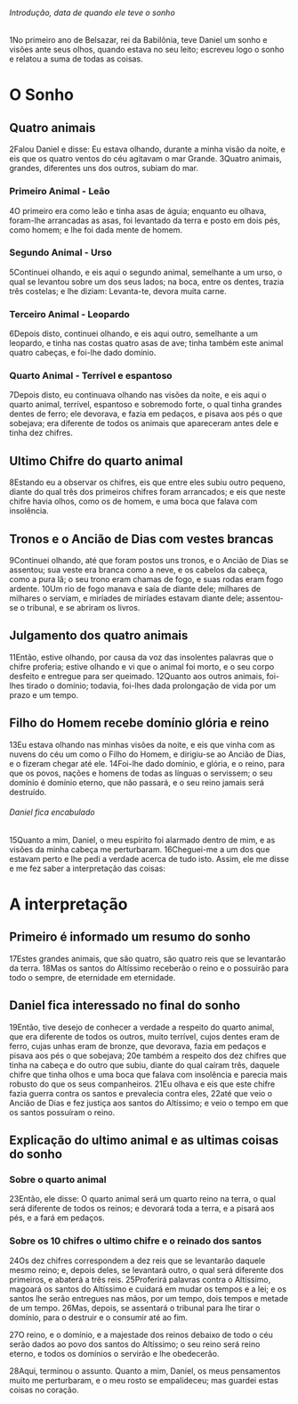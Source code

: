 ###### Introdução, data de quando ele teve o sonho
1No primeiro ano de Belsazar, rei da Babilônia, teve Daniel um sonho e visões ante seus olhos, quando estava no seu leito; escreveu logo o sonho e relatou a suma de todas as coisas. 

# O Sonho
## Quatro animais
2Falou Daniel e disse: Eu estava olhando, durante a minha visão da noite, e eis que os quatro ventos do céu agitavam o mar Grande. 3Quatro animais, grandes, diferentes uns dos outros, subiam do mar. 
### Primeiro Animal - Leão
4O primeiro era como leão e tinha asas de águia; enquanto eu olhava, foram-lhe arrancadas as asas, foi levantado da terra e posto em dois pés, como homem; e lhe foi dada mente de homem. 

### Segundo Animal - Urso
5Continuei olhando, e eis aqui o segundo animal, semelhante a um urso, o qual se levantou sobre um dos seus lados; na boca, entre os dentes, trazia três costelas; e lhe diziam: Levanta-te, devora muita carne. 

### Terceiro Animal - Leopardo
6Depois disto, continuei olhando, e eis aqui outro, semelhante a um leopardo, e tinha nas costas quatro asas de ave; tinha também este animal quatro cabeças, e foi-lhe dado domínio. 

### Quarto Animal - Terrível e espantoso
7Depois disto, eu continuava olhando nas visões da noite, e eis aqui o quarto animal, terrível, espantoso e sobremodo forte, o qual tinha grandes dentes de ferro; ele devorava, e fazia em pedaços, e pisava aos pés o que sobejava; era diferente de todos os animais que apareceram antes dele e tinha dez chifres.

##  Ultimo Chifre do quarto animal
8Estando eu a observar os chifres, eis que entre eles subiu outro pequeno, diante do qual três dos primeiros chifres foram arrancados; e eis que neste chifre havia olhos, como os de homem, e uma boca que falava com insolência.

## Tronos e o Ancião de Dias com vestes brancas
9Continuei olhando, até que foram postos uns tronos, e o Ancião de Dias se assentou; sua veste era branca como a neve, e os cabelos da cabeça, como a pura lã; o seu trono eram chamas de fogo, e suas rodas eram fogo ardente. 10Um rio de fogo manava e saía de diante dele; milhares de milhares o serviam, e miríades de miríades estavam diante dele; assentou-se o tribunal, e se abriram os livros. 

## Julgamento dos quatro animais
11Então, estive olhando, por causa da voz das insolentes palavras que o chifre proferia; estive olhando e vi que o animal foi morto, e o seu corpo desfeito e entregue para ser queimado. 12Quanto aos outros animais, foi-lhes tirado o domínio; todavia, foi-lhes dada prolongação de vida por um prazo e um tempo. 

## Filho do Homem recebe domínio glória e reino
13Eu estava olhando nas minhas visões da noite, e eis que vinha com as nuvens do céu um como o Filho do Homem, e dirigiu-se ao Ancião de Dias, e o fizeram chegar até ele. 14Foi-lhe dado domínio, e glória, e o reino, para que os povos, nações e homens de todas as línguas o servissem; o seu domínio é domínio eterno, que não passará, e o seu reino jamais será destruído.
###### Daniel fica encabulado
15Quanto a mim, Daniel, o meu espírito foi alarmado dentro de mim, e as visões da minha cabeça me perturbaram. 16Cheguei-me a um dos que estavam perto e lhe pedi a verdade acerca de tudo isto. Assim, ele me disse e me fez saber a interpretação das coisas: 

# A interpretação

## Primeiro é informado um resumo do sonho
17Estes grandes animais, que são quatro, são quatro reis que se levantarão da terra. 18Mas os santos do Altíssimo receberão o reino e o possuirão para todo o sempre, de eternidade em eternidade. 

## Daniel fica interessado no final do sonho
19Então, tive desejo de conhecer a verdade a respeito do quarto animal, que era diferente de todos os outros, muito terrível, cujos dentes eram de ferro, cujas unhas eram de bronze, que devorava, fazia em pedaços e pisava aos pés o que sobejava; 20e também a respeito dos dez chifres que tinha na cabeça e do outro que subiu, diante do qual caíram três, daquele chifre que tinha olhos e uma boca que falava com insolência e parecia mais robusto do que os seus companheiros. 21Eu olhava e eis que este chifre fazia guerra contra os santos e prevalecia contra eles, 22até que veio o Ancião de Dias e fez justiça aos santos do Altíssimo; e veio o tempo em que os santos possuíram o reino.

## Explicação do ultimo animal e as ultimas coisas do sonho
### Sobre o quarto animal
23Então, ele disse: O quarto animal será um quarto reino na terra, o qual será diferente de todos os reinos; e devorará toda a terra, e a pisará aos pés, e a fará em pedaços. 
### Sobre os 10 chifres o ultimo chifre e o reinado dos santos
24Os dez chifres correspondem a dez reis que se levantarão daquele mesmo reino; e, depois deles, se levantará outro, o qual será diferente dos primeiros, e abaterá a três reis. 25Proferirá palavras contra o Altíssimo, magoará os santos do Altíssimo e cuidará em mudar os tempos e a lei; e os santos lhe serão entregues nas mãos, por um tempo, dois tempos e metade de um tempo. 26Mas, depois, se assentará o tribunal para lhe tirar o domínio, para o destruir e o consumir até ao fim. 

27O reino, e o domínio, e a majestade dos reinos debaixo de todo o céu serão dados ao povo dos santos do Altíssimo; o seu reino será reino eterno, e todos os domínios o servirão e lhe obedecerão. 

28Aqui, terminou o assunto. Quanto a mim, Daniel, os meus pensamentos muito me perturbaram, e o meu rosto se empalideceu; mas guardei estas coisas no coração.